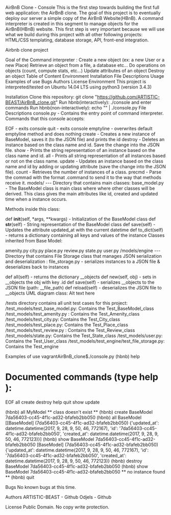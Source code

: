 AirBnB Clone - Console
This is the first step towards building the first full web application: the AirBnB clone. The goal of this project is to eventually deploy our server a simple copy of the AirBnB Website(HBnB). A command interpreter is created in this segment to manage objects for the AirBnB(HBnB) website. This first step is very important because we will use what we build during this project with all other following projects: HTML/CSS templating, database storage, API, front-end integration.

Airbnb clone project

Goal of the Command interpreter :
Create a new object (ex: a new User or a new Place)
Retrieve an object from a file, a database etc...
Do operations on objects (count, compute stats, etc...)
Update attributes of an object
Destroy an object
Table of Content
Environment
Installation
File Descriptions
Usage
Examples of use
Bugs
Authors
License
Environment
This project is interpreted/tested on Ubuntu 14.04 LTS using python3 (version 3.4.3)

Installation
Clone this repository: git clone "https://github.com/ARTISTIC-BEAST/AirBnB_clone.git"
Run hbnb(interactively): ./console and enter commands
Run hbnb(non-interactively): echo "<command>" | ./console.py
File Descriptions
console.py - Contains the entry point of command interpreter. Commands that this console accepts:

EOF - exits console
quit - exits console
emptyline - overwrites default emptyline method and does nothing
create - Creates a new instance of BaseModel, saves it (to the JSON file) and prints the id
destroy - Deletes an instance based on the class name and id. Save the change into the JSON file.
show - Prints the string representation of an instance based on the class name and id.
all - Prints all string representation of all instances based or not on the class name.
update - Updates an instance based on the class name and id by adding or updating attribute (save the change into the JSON file).
count - Retrieves the number of instances of a class.
precmd - Parse the commad with the format <class name>.command to send it to the way that methods receive it.
models/ --- Directory that contains main classes:
base_model.py - The BaseModel class is main class where where other classes will be derived. This class gives the main attributes like id, created and updated time when a instance occurs.

Methods inside this class:

def __init__(self, *args, **kwargs) - Initialization of the BaseModel class
def __str__(self) - String representation of the BaseModel class
def save(self) - Updates the attribute updated_at with the current datetime
def to_dict(self) - returns a dictionary containing all keys and values of the instance
Classes inherited from Base Model:

amenity.py
city.py
place.py
review.py
state.py
user.py
/models/engine --- Directory that contains File Storage class that manages JSON serialization and deserialization :
file_storage.py - serializes instances to a JSON file & deserializes back to instances

def all(self) - returns the dictionary __objects
def new(self, obj) - sets in __objects the obj with key .id
def save(self) - serializes __objects to the JSON file (path: __file_path)
 def reload(self) - deserializes the JSON file to __objects
UML diagram class:
Alt text here

/tests directory contains all unit test cases for this project:
/test_models/test_base_model.py: Contains the Test_BaseModel_class
/test_models/test_amenity.py : Contains the Test_Amenity_class
/test_models/test_city.py: Contains the Test_City_class
/test_models/test_place.py: Contains the Test_Place_class
/test_models/test_review.py : Contains the Test_Review_class
/test_models/state.py: Contains the Test_State_class
/test_models/user.py: Contains the Test_User_class
/test_models/test_engine/test_file_storage.py: Contains the Test_engine

Examples of use
vagrantAirBnB_clone$./console.py
(hbnb) help

Documented commands (type help <topic>):
========================================
EOF  all  create  destroy  help  quit  show  update

(hbnb) all MyModel
** class doesn't exist **
(hbnb) create BaseModel
7da56403-cc45-4f1c-ad32-bfafeb2bb050
(hbnb) all BaseModel
[[BaseModel] (7da56403-cc45-4f1c-ad32-bfafeb2bb050) {'updated_at': datetime.datetime(2017, 9, 28, 9, 50, 46, 772167), 'id': '7da56403-cc45-4f1c-ad32-bfafeb2bb050', 'created_at': datetime.datetime(2017, 9, 28, 9, 50, 46, 772123)}]
(hbnb) show BaseModel 7da56403-cc45-4f1c-ad32-bfafeb2bb050
[BaseModel] (7da56403-cc45-4f1c-ad32-bfafeb2bb050) {'updated_at': datetime.datetime(2017, 9, 28, 9, 50, 46, 772167), 'id': '7da56403-cc45-4f1c-ad32-bfafeb2bb050', 'created_at': datetime.datetime(2017, 9, 28, 9, 50, 46, 772123)}
(hbnb) destroy BaseModel 7da56403-cc45-4f1c-ad32-bfafeb2bb050
(hbnb) show BaseModel 7da56403-cc45-4f1c-ad32-bfafeb2bb050
** no instance found **
(hbnb) quit

Bugs
No known bugs at this time.

Authors
ARTISTIC-BEAST - Github 
Odjels - Github 

License
Public Domain. No copy write protection.
